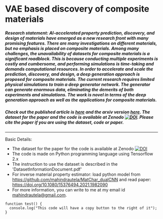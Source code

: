 # VAE based discovery of composite materials
##### *Research statement*: AI-accelerated property prediction, discovery, and design of materials have emerged as a new research front with many promising features. There are many investigations on different materials, but no emphasis is placed on composite materials. Among many challenges, the unavailability of datasets for composite materials is a significant roadblock. This is because conducting multiple experiments is costly and cumbersome, and performing simulations is time-taking and demands computational resources. In order to accelerate and scale the prediction, discovery, and design, a deep generation approach is proposed for composite materials. The current research requires limited physical simulations to train a deep generator network. The generator can generate enormous data, eliminating the demerits of both experiments and simulations. The work is novel in terms of the deep generation approach as well as the applications for composite materials.

##### Check out the published article is [here](https://ieeexplore.ieee.org/abstract/document/9991053) and the arxiv version [here](https://arxiv.org/abs/2212.06365). The dataset for the paper and the code is available at Zenodo <a href="https://doi.org/10.5281/zenodo.7301863"><img src="https://zenodo.org/badge/DOI/10.5281/zenodo.7301863.svg" alt="DOI"></a>. Please cite the paper if you are using the dataset, code or paper.

------------------------------------------------------------------------------------------------------------------------------------------------------
Basic Details:
* The dataset for the paper for the code is available at Zenodo <a href="https://doi.org/10.5281/zenodo.7301863"><img src="https://zenodo.org/badge/DOI/10.5281/zenodo.7301863.svg" alt="DOI"></a>
* The code is made on Python programming language using Tensorflow 2.x
* The instruction to use the dataset is described in the 'DatasetInformationDocument.pdf'
* For inverse material property estimator: load python model from https://github.com/mahindrautela/MatChar_dualCNN and read paper: https://doi.org/10.1080/15376494.2021.1982090
* For more information, you can write to me at my email id mahindrautela@gmail.com.

```
function test() {
  console.log("This code will have a copy button to the right of it");
}
```
